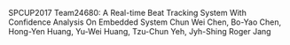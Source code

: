 SPCUP2017 Team24680: A Real-time Beat Tracking System With Confidence Analysis On Embedded System
Chun Wei Chen, Bo-Yao Chen, Hong-Yen Huang, Yu-Wei Huang, Tzu-Chun Yeh, Jyh-Shing Roger Jang
